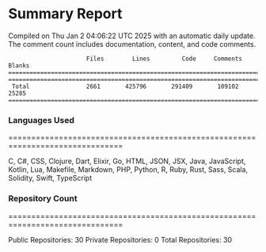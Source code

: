 # Summary Report
Compiled on Thu Jan  2 04:06:22 UTC 2025 with an automatic daily update. The comment count includes documentation, content, and code comments.
```
                      Files        Lines         Code     Comments       Blanks
===============================================================================
===============================================================================
 Total                2661       425796       291409       109102        25285
===============================================================================
```

### Languages Used
===============================================================================


C, C#, CSS, Clojure, Dart, Elixir, Go, HTML, JSON, JSX, Java, JavaScript, Kotlin, Lua, Makefile, Markdown, PHP, Python, R, Ruby, Rust, Sass, Scala, Solidity, Swift, TypeScript


### Repository Count
===============================================================================

Public Repositories: 30
Private Repositories: 0
Total Repositories: 30

